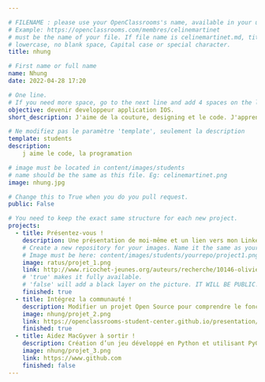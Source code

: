 ```yaml
---

# FILENAME : please use your OpenClassrooms's name, available in your url.
# Example: https://openclassrooms.com/membres/celinemartinet
# must be the name of your file. If file name is celinemartinet.md, title is celinemartinet.
# lowercase, no blank space, Capital case or special character.
title: nhung

# First name or full name
name: Nhung
date: 2022-04-28 17:20

# One line.
# If you need more space, go to the next line and add 4 spaces on the left, as in 'description'.
objective: devenir developpeur application IOS.
short_description: J'aime de la couture, designing et le code. J'apprends à coder pour la passion.

# Ne modifiez pas le paramètre 'template', seulement la description
template: students
description:
    j aime le code, la programation

# image must be located in content/images/students
# name should be the same as this file. Eg: celinemartinet.png
image: nhung.jpg

# Change this to True when you do you pull request.
public: False

# You need to keep the exact same structure for each new project.
projects:
  - title: Présentez-vous !
    description: Une présentation de moi-même et un lien vers mon LinkedIn.
    # Create a new repository for your images. Name it the same as your nickname and profile picture.
    # Image must be here: content/images/students/yourrepo/project1.png
    image: ratus/projet_1.png
    link: http://www.ricochet-jeunes.org/auteurs/recherche/10146-olivier-vogel
    # 'true' makes it fully available.
    # 'false' will add a black layer on the picture. IT WILL BE PUBLIC!
    finished: true
  - title: Intégrez la communauté !
    description: Modifier un projet Open Source pour comprendre le fonctionnement de Git, de Github et des pull requests. 
    image: nhung/projet_2.png
    link: https://openclassrooms-student-center.github.io/presentation/students/ratus.html
    finished: true
  - title: Aidez MacGyver à sortir !
    description: Création d’un jeu développé en Python et utilisant PyGame.
    image: nhung/projet_3.png
    link: https://www.github.com
    finished: false
---
```

